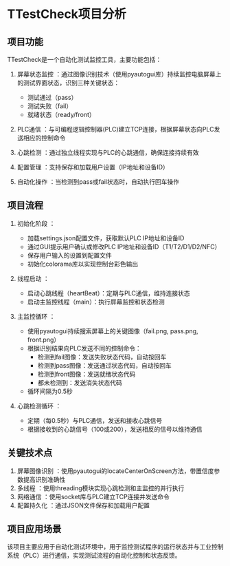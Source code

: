 # TTestCheck项目分析
## 项目功能
TTestCheck是一个自动化测试监控工具，主要功能包括：

1. 屏幕状态监控 ：通过图像识别技术（使用pyautogui库）持续监控电脑屏幕上的测试界面状态，识别三种关键状态：
   
   - 测试通过（pass）
   - 测试失败（fail）
   - 就绪状态（ready/front）
2. PLC通信 ：与可编程逻辑控制器(PLC)建立TCP连接，根据屏幕状态向PLC发送相应的控制命令
3. 心跳检测 ：通过独立线程实现与PLC的心跳通信，确保连接持续有效
4. 配置管理 ：支持保存和加载用户设置（IP地址和设备ID）
5. 自动化操作 ：当检测到pass或fail状态时，自动执行回车操作
## 项目流程
1. 初始化阶段 ：
   
   - 加载settings.json配置文件，获取默认PLC IP地址和设备ID
   - 通过GUI提示用户确认或修改PLC IP地址和设备ID（T1/T2/D1/D2/NFC）
   - 保存用户输入的设置到配置文件
   - 初始化colorama库以实现控制台彩色输出
2. 线程启动 ：
   
   - 启动心跳线程（heartBeat）：定期与PLC通信，维持连接状态
   - 启动主监控线程（main）：执行屏幕监控和状态检测
3. 主监控循环 ：
   
   - 使用pyautogui持续搜索屏幕上的关键图像（fail.png, pass.png, front.png）
   - 根据识别结果向PLC发送不同的控制命令：
     - 检测到fail图像：发送失败状态代码，自动按回车
     - 检测到pass图像：发送通过状态代码，自动按回车
     - 检测到front图像：发送就绪状态代码
     - 都未检测到：发送消失状态代码
   - 循环间隔为0.5秒
4. 心跳检测循环 ：
   
   - 定期（每0.5秒）与PLC通信，发送和接收心跳信号
   - 根据接收到的心跳信号（100或200），发送相反的信号以维持通信
## 关键技术点
1. 屏幕图像识别 ：使用pyautogui的locateCenterOnScreen方法，带置信度参数提高识别准确性
2. 多线程 ：使用threading模块实现心跳检测和主监控的并行执行
3. 网络通信 ：使用socket库与PLC建立TCP连接并发送命令
4. 配置持久化 ：通过JSON文件保存和加载用户配置
## 项目应用场景
该项目主要应用于自动化测试环境中，用于监控测试程序的运行状态并与工业控制系统（PLC）进行通信，实现测试流程的自动化控制和状态反馈。
